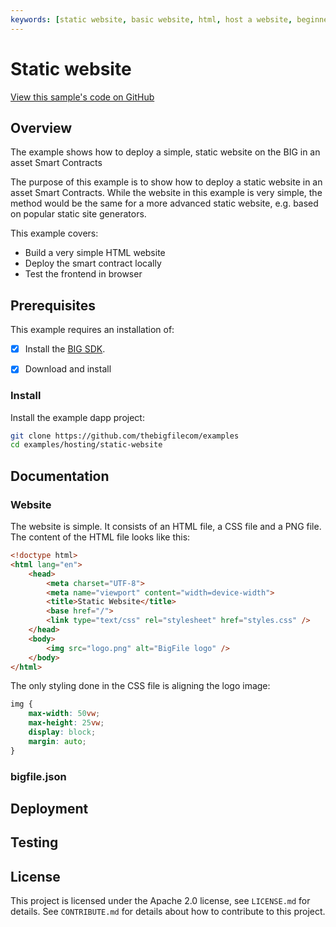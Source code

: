 ```yaml
---
keywords: [static website, basic website, html, host a website, beginner]
---
```


# Static website

[View this sample's code on GitHub](https://github.com/thebigfilecom/examples/)

## Overview
The example shows how to deploy a simple, static website on the BIG in an asset Smart Contracts

The purpose of this example is to show how to deploy a static website in an asset Smart Contracts. While the website in this example is very simple, the method would be the same for a more advanced static website, e.g. based on popular static site generators.

This example covers:

- Build a very simple HTML website
- Deploy the smart contract locally
- Test the frontend in browser 

## Prerequisites

This example requires an installation of:

- [x] Install the [BIG SDK](https://thebigfile.com/docs/current/developer-docs/setup/install/).

- [x] Download and install

### Install
Install the example dapp project:

```bash
git clone https://github.com/thebigfilecom/examples
cd examples/hosting/static-website
```

## Documentation

### Website
The website is simple. It consists of an HTML file, a CSS file and a PNG file. The content of the HTML file looks like this:

```html
<!doctype html>
<html lang="en">
    <head>
        <meta charset="UTF-8">
        <meta name="viewport" content="width=device-width">
        <title>Static Website</title>
        <base href="/">
        <link type="text/css" rel="stylesheet" href="styles.css" />
    </head>
    <body>
        <img src="logo.png" alt="BigFile logo" />
    </body>
</html>
```

The only styling done in the CSS file is aligning the logo image:

```css
img {
    max-width: 50vw;
    max-height: 25vw;
    display: block;
    margin: auto;
}
```

### bigfile.json

## Deployment


## Testing

## License
This project is licensed under the Apache 2.0 license, see `LICENSE.md` for details. See `CONTRIBUTE.md` for details about how to contribute to this project. 
